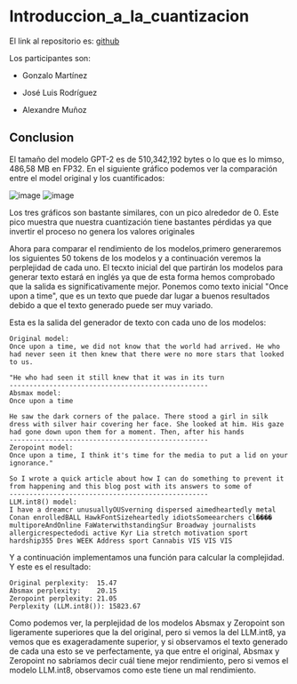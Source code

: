 # Introduccion_a_la_cuantizacion

El link al repositorio es: [github](https://github.com/GonzaloGmv/Introduccion_a_la_cuantizacion)

Los participantes son:

- Gonzalo Martínez

- José Luis Rodríguez

- Alexandre Muñoz

## Conclusion

El tamaño del modelo GPT-2 es de 510,342,192 bytes o lo que es lo mimso, 486,58 MB en FP32. En el siguiente gráfico podemos ver la comparación entre el model original y los cuantificados:

![image](https://github.com/GonzaloGmv/Introduccion_a_la_cuantizacion/assets/91721237/c5d70eaf-d33d-439b-9348-05cdcedd4d57)
![image](https://github.com/GonzaloGmv/Introduccion_a_la_cuantizacion/assets/91721237/800f9764-1eac-4c82-beec-6168d983d29d)


Los tres gráficos son bastante similares, con un pico alrededor de 0. Este pico muestra que nuestra cuantización tiene bastantes pérdidas ya que invertir el proceso no genera los valores originales

Ahora para comparar el rendimiento de los modelos,primero generaremos los siguientes 50 tokens de los modelos y a continuación veremos la perplejidad de cada uno. El tecxto inicial del que partirán los modelos para generar texto estará en inglés ya que de esta forma hemos comprobado que la salida es significativamente mejor. Ponemos como texto inicial "Once upon a time", que es un texto que puede dar lugar a buenos resultados debido a que el texto generado puede ser muy variado.

Esta es la salida del generador de texto con cada uno de los modelos: 

```
Original model:
Once upon a time, we did not know that the world had arrived. He who had never seen it then knew that there were no more stars that looked to us.

"He who had seen it still knew that it was in its turn
--------------------------------------------------
Absmax model:
Once upon a time

He saw the dark corners of the palace. There stood a girl in silk dress with silver hair covering her face. She looked at him. His gaze had gone down upon them for a moment. Then, after his hands
--------------------------------------------------
Zeropoint model:
Once upon a time, I think it's time for the media to put a lid on your ignorance."

So I wrote a quick article about how I can do something to prevent it from happening and this blog post with its answers to some of
--------------------------------------------------
LLM.int8() model:
I have a dreamcr unusuallyOUSverning dispersed aimedheartedly metal Conan enrolledBALL HawkFontSizeheartedly idiotsSomeearchers cl���� multiporeAndOnline FaWaterwithstandingSur Broadway journalists allergicrespectedodi active Kyr Lia stretch motivation sport hardship355 Dres WEEK Address sport Cannabis VIS VIS VIS
```

Y a continuación implementamos una función para calcular la complejidad. Y este es el resultado:

```
Original perplexity:  15.47
Absmax perplexity:    20.15
Zeropoint perplexity: 21.05
Perplexity (LLM.int8()): 15823.67
```
Como podemos ver, la perplejidad de los modelos Absmax y Zeropoint son ligeramente superiores que la del original, pero si vemos la del LLM.int8, ya vemos que es exageradamente superior, y si observamos el texto generado de cada una esto se ve perfectamente, ya que entre el original, Absmax y Zeropoint no sabríamos decir cuál tiene mejor rendimiento, pero si vemos el modelo LLM.int8, observamos como este tiene un mal rendimiento.
